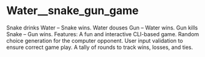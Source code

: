 # Water__snake_gun_game
Snake drinks Water – Snake wins. Water douses Gun – Water wins. Gun kills Snake – Gun wins. Features: A fun and interactive CLI-based game. Random choice generation for the computer opponent. User input validation to ensure correct game play. A tally of rounds to track wins, losses, and ties.
